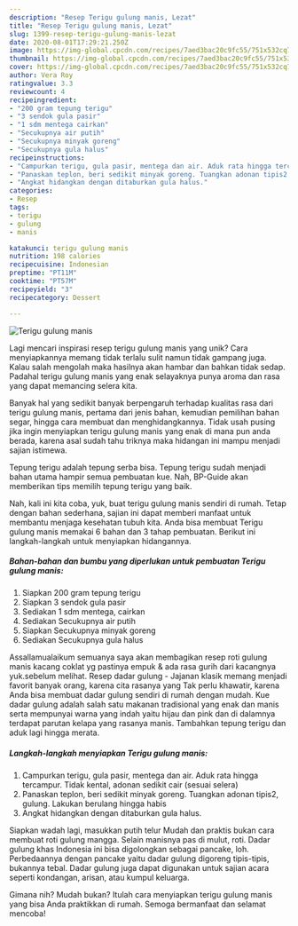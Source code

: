```yaml
---
description: "Resep Terigu gulung manis, Lezat"
title: "Resep Terigu gulung manis, Lezat"
slug: 1399-resep-terigu-gulung-manis-lezat
date: 2020-08-01T17:29:21.250Z
image: https://img-global.cpcdn.com/recipes/7aed3bac20c9fc55/751x532cq70/terigu-gulung-manis-foto-resep-utama.jpg
thumbnail: https://img-global.cpcdn.com/recipes/7aed3bac20c9fc55/751x532cq70/terigu-gulung-manis-foto-resep-utama.jpg
cover: https://img-global.cpcdn.com/recipes/7aed3bac20c9fc55/751x532cq70/terigu-gulung-manis-foto-resep-utama.jpg
author: Vera Roy
ratingvalue: 3.3
reviewcount: 4
recipeingredient:
- "200 gram tepung terigu"
- "3 sendok gula pasir"
- "1 sdm mentega cairkan"
- "Secukupnya air putih"
- "Secukupnya minyak goreng"
- "Secukupnya gula halus"
recipeinstructions:
- "Campurkan terigu, gula pasir, mentega dan air. Aduk rata hingga tercampur. Tidak kental, adonan sedikit cair (sesuai selera)"
- "Panaskan teplon, beri sedikit minyak goreng. Tuangkan adonan tipis2, gulung. Lakukan berulang hingga habis"
- "Angkat hidangkan dengan ditaburkan gula halus."
categories:
- Resep
tags:
- terigu
- gulung
- manis

katakunci: terigu gulung manis 
nutrition: 198 calories
recipecuisine: Indonesian
preptime: "PT11M"
cooktime: "PT57M"
recipeyield: "3"
recipecategory: Dessert

---
```



![Terigu gulung manis](https://img-global.cpcdn.com/recipes/7aed3bac20c9fc55/751x532cq70/terigu-gulung-manis-foto-resep-utama.jpg)

Lagi mencari inspirasi resep terigu gulung manis yang unik? Cara menyiapkannya memang tidak terlalu sulit namun tidak gampang juga. Kalau salah mengolah maka hasilnya akan hambar dan bahkan tidak sedap. Padahal terigu gulung manis yang enak selayaknya punya aroma dan rasa yang dapat memancing selera kita.

Banyak hal yang sedikit banyak berpengaruh terhadap kualitas rasa dari terigu gulung manis, pertama dari jenis bahan, kemudian pemilihan bahan segar, hingga cara membuat dan menghidangkannya. Tidak usah pusing jika ingin menyiapkan terigu gulung manis yang enak di mana pun anda berada, karena asal sudah tahu triknya maka hidangan ini mampu menjadi sajian istimewa.

Tepung terigu adalah tepung serba bisa. Tepung terigu sudah menjadi bahan utama hampir semua pembuatan kue. Nah, BP-Guide akan memberikan tips memilih tepung terigu yang baik.


Nah, kali ini kita coba, yuk, buat terigu gulung manis sendiri di rumah. Tetap dengan bahan sederhana, sajian ini dapat memberi manfaat untuk membantu menjaga kesehatan tubuh kita. Anda bisa membuat Terigu gulung manis memakai 6 bahan dan 3 tahap pembuatan. Berikut ini langkah-langkah untuk menyiapkan hidangannya.

<!--inarticleads1-->

##### Bahan-bahan dan bumbu yang diperlukan untuk pembuatan Terigu gulung manis:

1. Siapkan 200 gram tepung terigu
1. Siapkan 3 sendok gula pasir
1. Sediakan 1 sdm mentega, cairkan
1. Sediakan Secukupnya air putih
1. Siapkan Secukupnya minyak goreng
1. Sediakan Secukupnya gula halus


Assallamualaikum semuanya saya akan membagikan resep roti gulung manis kacang coklat yg pastinya empuk &amp; ada rasa gurih dari kacangnya yuk.sebelum melihat. Resep dadar gulung - Jajanan klasik memang menjadi favorit banyak orang, karena cita rasanya yang Tak perlu khawatir, karena Anda bisa membuat dadar gulung sendiri di rumah dengan mudah. Kue dadar gulung adalah salah satu makanan tradisional yang enak dan manis serta mempunyai warna yang indah yaitu hijau dan pink dan di dalamnya terdapat parutan kelapa yang rasanya manis. Tambahkan tepung terigu dan aduk lagi hingga merata. 

<!--inarticleads2-->

##### Langkah-langkah menyiapkan Terigu gulung manis:

1. Campurkan terigu, gula pasir, mentega dan air. Aduk rata hingga tercampur. Tidak kental, adonan sedikit cair (sesuai selera)
1. Panaskan teplon, beri sedikit minyak goreng. Tuangkan adonan tipis2, gulung. Lakukan berulang hingga habis
1. Angkat hidangkan dengan ditaburkan gula halus.


Siapkan wadah lagi, masukkan putih telur Mudah dan praktis bukan cara membuat roti gulung mangga. Selain manisnya pas di mulut, roti. Dadar gulung khas Indonesia ini bisa digolongkan sebagai pancake, loh. Perbedaannya dengan pancake yaitu dadar gulung digoreng tipis-tipis, bukannya tebal. Dadar gulung juga dapat digunakan untuk sajian acara seperti kondangan, arisan, atau kumpul keluarga. 

Gimana nih? Mudah bukan? Itulah cara menyiapkan terigu gulung manis yang bisa Anda praktikkan di rumah. Semoga bermanfaat dan selamat mencoba!
